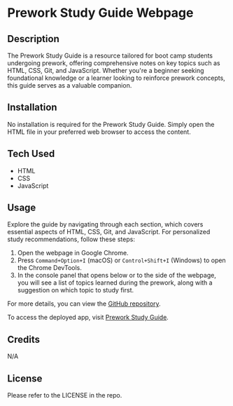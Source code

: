 # Prework Study Guide Webpage

## Description

The Prework Study Guide is a resource tailored for boot camp students undergoing prework, offering comprehensive notes on key topics such as HTML, CSS, Git, and JavaScript. Whether you're a beginner seeking foundational knowledge or a learner looking to reinforce prework concepts, this guide serves as a valuable companion.

## Installation

No installation is required for the Prework Study Guide. Simply open the HTML file in your preferred web browser to access the content.

## Tech Used

- HTML
- CSS
- JavaScript

## Usage

Explore the guide by navigating through each section, which covers essential aspects of HTML, CSS, Git, and JavaScript. For personalized study recommendations, follow these steps:

1. Open the webpage in Google Chrome.
2. Press `Command+Option+I` (macOS) or `Control+Shift+I` (Windows) to open the Chrome DevTools.
3. In the console panel that opens below or to the side of the webpage, you will see a list of topics learned during the prework, along with a suggestion on which topic to study first.

For more details, you can view the [GitHub repository](https://github.com/Daleray1231/Prework_Study_Guide).

To access the deployed app, visit [Prework Study Guide](https://daleray1231.github.io/Prework_Study_Guide/).

## Credits

N/A

## License

Please refer to the LICENSE in the repo.




